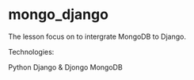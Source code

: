 # mongo_django
The lesson focus on to intergrate MongoDB to Django.

Technologies:

Python
Django & Djongo
MongoDB
